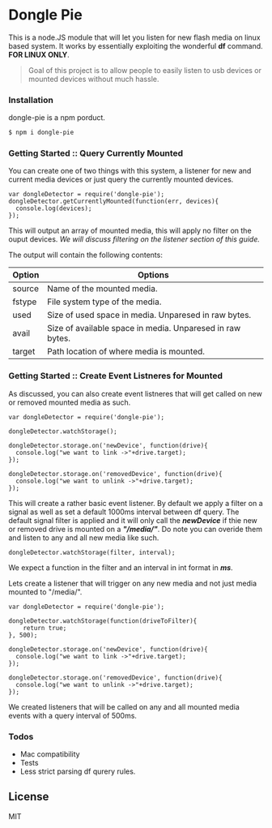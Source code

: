 # Dongle Pie

This is a node.JS module that will let you listen for new flash media on linux based system. It works by essentially exploiting the wonderful **df** command. **FOR LINUX ONLY**.

>Goal of this project is to allow people to easily listen to usb devices or mounted devices without much hassle.

### Installation

dongle-pie is a npm porduct.

```sh
$ npm i dongle-pie
```

### Getting Started :: Query Currently Mounted

You can create one of two things with this system, a listener for new and current media devices or just query the currently mounted devices.

```
var dongleDetector = require('dongle-pie');
dongleDetector.getCurrentlyMounted(function(err, devices){
  console.log(devices);
});
```

This will output an array of mounted media, this will apply no filter on the ouput devices. *We will discuss filtering on the listener section of this guide.*

The output will contain the following contents: 

| Option | Options |
| ------ | ------ |
| source | Name of the mounted media. |
| fstype | File system type of the media.|
| used | Size of used space in media. Unparesed in raw bytes. |
| avail | Size of available space in media. Unparesed in raw bytes.  |
| target | Path location of where media is mounted. |

### Getting Started :: Create Event Listneres for Mounted

As discussed, you can also create event listneres that will get called on new or removed mounted media as such.

```
var dongleDetector = require('dongle-pie');

dongleDetector.watchStorage();

dongleDetector.storage.on('newDevice', function(drive){
  console.log("we want to link ->"+drive.target);
});

dongleDetector.storage.on('removedDevice', function(drive){
  console.log("we want to unlink ->"+drive.target);
});
```

This will create a rather basic event listener. By default we apply a filter on a signal as well as set a default 1000ms interval between df query. The default signal filter is applied and it will only call the ***newDevice*** if thie new or removed drive is mounted on a ***"/media/"***. Do note you can overide them and listen to any and all new media like such.

````
dongleDetector.watchStorage(filter, interval);
````
We expect a function in the filter and an interval in int format in ***ms***.

Lets create a listener that will trigger on any new media and not just media mounted to "/media/".
```
var dongleDetector = require('dongle-pie');

dongleDetector.watchStorage(function(driveToFilter){
    return true;
}, 500);

dongleDetector.storage.on('newDevice', function(drive){
  console.log("we want to link ->"+drive.target);
});

dongleDetector.storage.on('removedDevice', function(drive){
  console.log("we want to unlink ->"+drive.target);
});
```

We created listeners that will be called on any and all mounted media events with a query interval of 500ms.

### Todos

 - Mac compatibility
 - Tests
 - Less strict parsing df qurery rules.

License
----

MIT

